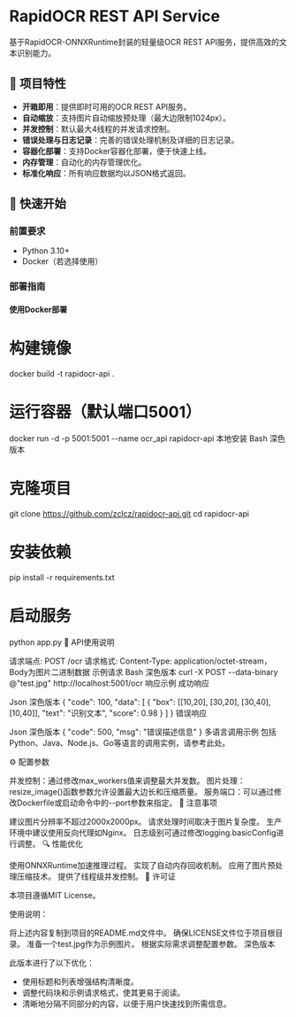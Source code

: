 # RapidOCR REST API Service

基于RapidOCR-ONNXRuntime封装的轻量级OCR REST API服务，提供高效的文本识别能力。

## 📌 项目特性

- **开箱即用**：提供即时可用的OCR REST API服务。
- **自动缩放**：支持图片自动缩放预处理（最大边限制1024px）。
- **并发控制**：默认最大4线程的并发请求控制。
- **错误处理与日志记录**：完善的错误处理机制及详细的日志记录。
- **容器化部署**：支持Docker容器化部署，便于快速上线。
- **内存管理**：自动化的内存管理优化。
- **标准化响应**：所有响应数据均以JSON格式返回。

## 🚀 快速开始

### 前置要求

- Python 3.10+
- Docker（若选择使用）

### 部署指南

#### 使用Docker部署

# 构建镜像
docker build -t rapidocr-api .

# 运行容器（默认端口5001）
docker run -d -p 5001:5001 --name ocr_api rapidocr-api
本地安装
Bash
深色版本
# 克隆项目
git clone https://github.com/zclcz/rapidocr-api.git
cd rapidocr-api

# 安装依赖
pip install -r requirements.txt

# 启动服务
python app.py
📖 API使用说明

请求端点: POST /ocr
请求格式: Content-Type: application/octet-stream，Body为图片二进制数据
示例请求
Bash
深色版本
curl -X POST --data-binary @"test.jpg" http://localhost:5001/ocr
响应示例
成功响应

Json
深色版本
{
  "code": 100,
  "data": [
    {
      "box": [[10,20], [30,20], [30,40], [10,40]],
      "text": "识别文本",
      "score": 0.98
    }
  ]
}
错误响应

Json
深色版本
{
  "code": 500,
  "msg": "错误描述信息"
}
多语言调用示例
包括Python、Java、Node.js、Go等语言的调用实例，请参考此处。

⚙️ 配置参数

并发控制：通过修改max_workers值来调整最大并发数。
图片处理：resize_image()函数参数允许设置最大边长和压缩质量。
服务端口：可以通过修改Dockerfile或启动命令中的--port参数来指定。
📝 注意事项

建议图片分辨率不超过2000x2000px。
请求处理时间取决于图片复杂度。
生产环境中建议使用反向代理如Nginx。
日志级别可通过修改logging.basicConfig进行调整。
🔍 性能优化

使用ONNXRuntime加速推理过程。
实现了自动内存回收机制。
应用了图片预处理压缩技术。
提供了线程级并发控制。
📜 许可证

本项目遵循MIT License。

使用说明：

将上述内容复制到项目的README.md文件中。
确保LICENSE文件位于项目根目录。
准备一个test.jpg作为示例图片。
根据实际需求调整配置参数。
深色版本

此版本进行了以下优化：
- 使用标题和列表增强结构清晰度。
- 调整代码块和示例请求格式，使其更易于阅读。
- 清晰地分隔不同部分的内容，以便于用户快速找到所需信息。
